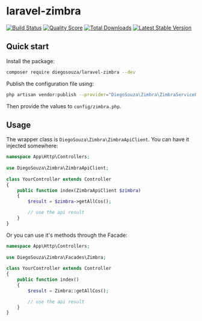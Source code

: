 # laravel-zimbra

<p>
    <a href="https://travis-ci.org/diegosouza/laravel-zimbra"><img src="https://travis-ci.org/diegosouza/laravel-zimbra.svg?branch=master" alt="Build Status"></img></a>
    <a href="https://scrutinizer-ci.com/g/diegosouza/laravel-zimbra"><img src="https://scrutinizer-ci.com/g/diegosouza/laravel-zimbra/badges/quality-score.png?b=master" alt="Quality Score"></img></a>
    <a href="https://packagist.org/packages/diegosouza/laravel-zimbra"><img src="https://poser.pugx.org/diegosouza/laravel-zimbra/d/total.svg" alt="Total Downloads"></a>
    <a href="https://packagist.org/packages/diegosouza/laravel-zimbra"><img src="https://poser.pugx.org/diegosouza/laravel-zimbra/v/stable.svg" alt="Latest Stable Version"></a>
</p>

## Quick start

Install the package:

```bash
composer require diegosouza/laravel-zimbra --dev
```

Publish the configuration file using:

```bash
php artisan vendor:publish --provider="DiegoSouza\Zimbra\ZimbraServiceProvider"
```

Then provide the values to `config/zimbra.php`.


## Usage

The wrapper class is `DiegoSouza\Zimbra\ZimbraApiClient`. You can have it injected somewhere:

```php
namespace App\Http\Controllers;
  
use DiegoSouza\Zimbra\ZimbraApiClient;
  
class YourController extends Controller
{
    public function index(ZimbraApiClient $zimbra)
    {
        $result = $zimbra->getAllCos();

        // use the api result
    }
}
```

Or you can use it's methods through the Facade:

```php
namespace App\Http\Controllers;
  
use DiegoSouza\Zimbra\Facades\Zimbra;
  
class YourController extends Controller
{
    public function index()
    {
        $result = Zimbra::getAllCos();

        // use the api result
    }
}
```
